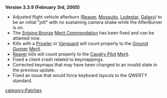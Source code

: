 **Version 3.3.9 (February 3rd, 2005)**

- Adjusted flight vehicle afterburn ([Reaver](../Reaver.md),
  [Mosquito](../Mosquito.md), [Lodestar](../Lodestar.md),
  [Galaxy](../Galaxy.md)) to be an initial "jolt" with no
  sustaining camera shake while the AfterBurner is on.
- The [Sniping Bronze](</Sniping_(Merit)>) [Merit
  Commendation](../Merit_Commendation.md) has been fixed and can
  be attained now.
- Kills with a [Prowler](../Prowler.md) or
  [Vanguard](../Vanguard.md) will count properly to the [Ground
  Gunner](../Ground_Gunner.md)
  [Merit](../Merit_Commendation.md).
- [Reaver](../Reaver.md) kills will count properly to the
  [Cavalry Pilot](../Cavalry_Pilot.md)
  [Merit](../Merit_Commendation.md).
- Fixed a client crash related to keymappings.
- Corrected keymaps that may have been changed to an invalid state in
  the previous update.
- Fixed an issue that would force keyboard layouts to the QWERTY
  standard.

[category:Patches](category:Patches.md)

